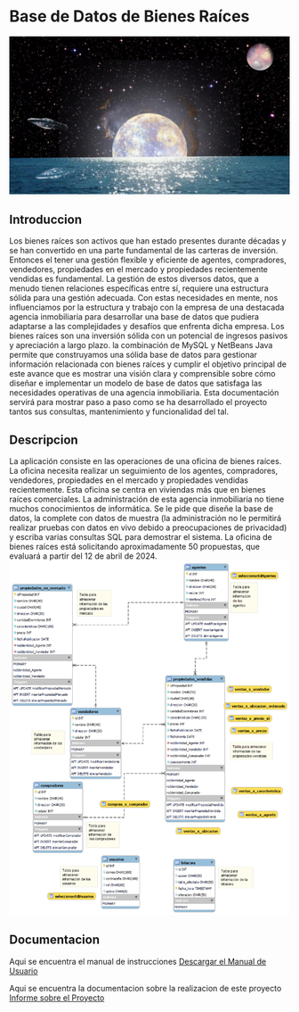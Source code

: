 # Base de Datos de Bienes Raíces
![Imagen Portada](https://github.com/JRafaelLobo/TeoriaDeBaseDeDatos1_Proyecto/raw/master/Imagen/beinvenida.jpeg)
## Introduccion
Los bienes raíces son activos que han estado presentes durante décadas y se han convertido en una parte fundamental de las carteras de inversión.
Entonces el tener una gestión flexible y eficiente de agentes, compradores, vendedores, propiedades en el mercado y propiedades recientemente vendidas es fundamental. La gestión de estos diversos datos, que a menudo tienen relaciones específicas entre sí, requiere una estructura sólida para una gestión adecuada. 
Con estas necesidades en mente, nos influenciamos por la estructura y trabajo con la empresa de una destacada agencia inmobiliaria para desarrollar una base de datos que pudiera adaptarse a las complejidades y desafíos que enfrenta dicha empresa. Los bienes raíces son una inversión sólida con un potencial de ingresos pasivos y apreciación a largo plazo. 
la combinación de MySQL y NetBeans Java permite que construyamos una sólida base de datos para gestionar información relacionada con bienes raíces y cumplir el objetivo principal de este avance que es mostrar una visión clara y comprensible sobre cómo diseñar e implementar un modelo de base de datos que satisfaga las necesidades operativas de una agencia inmobiliaria.
Esta documentación servirá para mostrar paso a paso como se ha desarrollado el proyecto tantos sus consultas, mantenimiento y funcionalidad del tal.


## Descripcion
La aplicación consiste en las operaciones de una oficina de bienes raíces. La oficina necesita realizar un seguimiento de los agentes, compradores, vendedores, propiedades en el mercado y propiedades vendidas recientemente. Esta oficina se centra en viviendas más que en bienes raíces comerciales. La administración de esta agencia inmobiliaria no tiene muchos conocimientos de informática. Se le pide que diseñe la base de datos, la complete con datos de muestra (la administración no le permitirá realizar pruebas con datos en vivo debido a preocupaciones de privacidad) y escriba varias consultas SQL para demostrar el sistema. La oficina de bienes raíces está solicitando aproximadamente 50 propuestas, que evaluará a partir del 12 de abril de 2024.
![](https://github.com/JRafaelLobo/TeoriaDeBaseDeDatos1_Proyecto/raw/master/Documentacion/Diagrama.png)



## Documentacion
Aqui se encuentra el manual de instrucciones
[Descargar el Manual de Usuario](https://github.com/JRafaelLobo/TeoriaDeBaseDeDatos1_Proyecto/raw/master/Documentacion/Manual%20de%20Usuario.pdf)


Aqui se encuentra la documentacion sobre la realizacion de este proyecto
[Informe sobre el Proyecto](https://github.com/TuUsuario/TuRepositorio/blob/main/documento.pdf)
